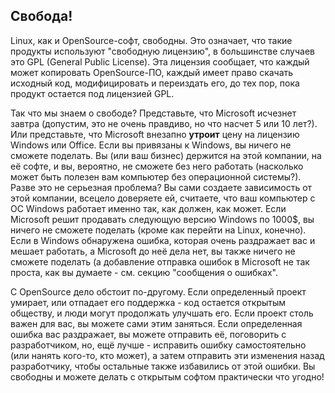 <?php require("../../entete.php"); ?> <?php require("../../base.php"); ?> <?php require("../../fonctions.php"); ?>

<div id="corps">

<h2>Свобода!</h2>

<p>Linux, как и OpenSource-софт, свободны. Это означает, что такие
продукты используют "свободную лицензию", в большинстве случаев
это  GPL (General Public License). Эта лицензия сообщает, что каждый
может копировать OpenSource-ПО, каждый имеет право скачать исходный
код, модифицировать и переиздать его, до тех пор, пока продукт
остается под лицензией GPL.</p>

<p>Так что мы знаем о свободе? Представьте, что Microsoft исчезнет
завтра (допустим, это не очень правдиво, но что насчет 5 или 10 лет?).
Или представьте, что Microsoft внезапно <b>утроит</b> цену на лицензию
Windows или Office. Если вы привязаны к Windows, вы ничего не сможете
поделать. Вы (или ваш бизнес) держится на этой компании, на её софте,
и вы, вероятно, не сможете без него работать (насколько может быть 
полезен вам компьютер без операционной системы?). Разве это не
серьезная проблема? Вы сами создаете зависимость от этой компании,
всецело доверяете ей, считаете, что ваш компьютер с ОС Windows работает
именно так, как должен, как может. Если Microsoft решит продавать
следующую версию Windows по 1000$, вы ничего не сможете поделать 
(кроме как перейти на Linux, конечно). Если в Windows обнаружена ошибка,
которая очень раздражает вас и мешает работать, а Microsoft до неё дела
нет, вы также ничего не сможете поделать (а добавление отправка
ошибок в Microsoft не так проста, как вы думаете - см. секцию 
"сообщения о ошибках". </p>

<p>С OpenSource дело обстоит по-другому. Если определенный проект умирает,
или отпадает его поддержка - код остается открытым обществу, и люди могут
продолжать улучшать его. Если проект столь важен для вас, вы можете сами
этим заняться. Если определенная ошибка вас раздражает, вы можете отправить
её, поговорить с разработчиком, но, ещё лучше - исправить ошибку самостоятельно
(или нанять кого-то, кто может), а затем отправить эти изменения назад
разработчику, чтобы остальные также избавились от этой ошибки. Вы свободны
и можете делать с открытым софтом практически что угодно!</p>

</div>
</body>
</html>
